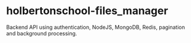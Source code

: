 # holbertonschool-files_manager
Backend API using authentication, NodeJS, MongoDB, Redis, pagination and background processing.
